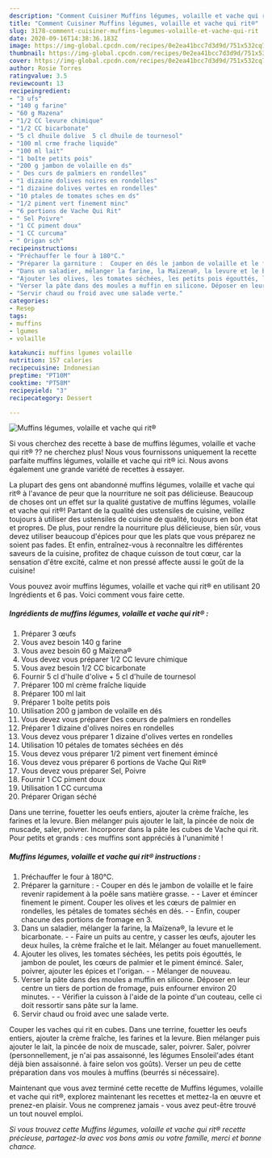 ```yaml
---
description: "Comment Cuisiner Muffins légumes, volaille et vache qui rit®"
title: "Comment Cuisiner Muffins légumes, volaille et vache qui rit®"
slug: 3178-comment-cuisiner-muffins-legumes-volaille-et-vache-qui-rit
date: 2020-09-16T14:38:36.183Z
image: https://img-global.cpcdn.com/recipes/0e2ea41bcc7d3d9d/751x532cq70/muffins-legumes-volaille-et-vache-qui-rit-photo-principale-de-la-recette.jpg
thumbnail: https://img-global.cpcdn.com/recipes/0e2ea41bcc7d3d9d/751x532cq70/muffins-legumes-volaille-et-vache-qui-rit-photo-principale-de-la-recette.jpg
cover: https://img-global.cpcdn.com/recipes/0e2ea41bcc7d3d9d/751x532cq70/muffins-legumes-volaille-et-vache-qui-rit-photo-principale-de-la-recette.jpg
author: Rosie Torres
ratingvalue: 3.5
reviewcount: 13
recipeingredient:
- "3 ufs"
- "140 g farine"
- "60 g Mazena"
- "1/2 CC levure chimique"
- "1/2 CC bicarbonate"
- "5 cl dhuile dolive  5 cl dhuile de tournesol"
- "100 ml crme frache liquide"
- "100 ml lait"
- "1 boîte petits pois"
- "200 g jambon de volaille en ds"
- " Des curs de palmiers en rondelles"
- "1 dizaine dolives noires en rondelles"
- "1 dizaine dolives vertes en rondelles"
- "10 ptales de tomates sches en ds"
- "1/2 piment vert finement minc"
- "6 portions de Vache Qui Rit"
- " Sel Poivre"
- "1 CC piment doux"
- "1 CC curcuma"
- " Origan sch"
recipeinstructions:
- "Préchauffer le four à 180°C."
- "Préparer la garniture :  Couper en dés le jambon de volaille et le faire revenir rapidement à la poêle sans matière grasse.  Laver et émincer finement le piment. Couper les olives et les cœurs de palmier en rondelles, les pétales de tomates séchés en dés.  Enfin, couper chacune des portions de fromage en 3."
- "Dans un saladier, mélanger la farine, la Maïzena®, la levure et le bicarbonate.  Faire un puits au centre, y casser les œufs, ajouter les deux huiles, la crème fraîche et le lait. Mélanger au fouet manuellement."
- "Ajouter les olives, les tomates séchées, les petits pois égouttés, le jambon de poulet, les cœurs de palmier et le piment émincé. Saler, poivrer, ajouter les épices et l&#39;origan.  Mélanger de nouveau."
- "Verser la pâte dans des moules a muffin en silicone. Déposer en leur centre un tiers de portion de fromage, puis enfourner environ 20 minutes.  Vérifier la cuisson à l&#39;aide de la pointe d&#39;un couteau, celle ci doit ressortir sans pâte sur la lame."
- "Servir chaud ou froid avec une salade verte."
categories:
- Resep
tags:
- muffins
- lgumes
- volaille

katakunci: muffins lgumes volaille 
nutrition: 157 calories
recipecuisine: Indonesian
preptime: "PT10M"
cooktime: "PT58M"
recipeyield: "3"
recipecategory: Dessert

---
```



![Muffins légumes, volaille et vache qui rit®](https://img-global.cpcdn.com/recipes/0e2ea41bcc7d3d9d/751x532cq70/muffins-legumes-volaille-et-vache-qui-rit-photo-principale-de-la-recette.jpg)

Si vous cherchez des recette à base de muffins légumes, volaille et vache qui rit® ?? ne cherchez plus! Nous vous fournissons uniquement la recette parfaite muffins légumes, volaille et vache qui rit® ici. Nous avons également une grande variété de recettes à essayer.

La plupart des gens ont abandonné muffins légumes, volaille et vache qui rit® à l'avance de peur que la nourriture ne soit pas délicieuse. Beaucoup de choses ont un effet sur la qualité gustative de muffins légumes, volaille et vache qui rit®! Partant de la qualité des ustensiles de cuisine, veillez toujours à utiliser des ustensiles de cuisine de qualité, toujours en bon état et propres. De plus, pour rendre la nourriture plus délicieuse, bien sûr, vous devez utiliser beaucoup d'épices pour que les plats que vous préparez ne soient pas fades. Et enfin, entraînez-vous à reconnaître les différentes saveurs de la cuisine, profitez de chaque cuisson de tout cœur, car la sensation d'être excité, calme et non pressé affecte aussi le goût de la cuisine!

<!--inarticleads1-->

Vous pouvez avoir muffins légumes, volaille et vache qui rit® en utilisant 20 Ingrédients et 6 pas. Voici comment vous faire cette.

##### Ingrédients de muffins légumes, volaille et vache qui rit® :

1. Préparer 3 œufs
1. Vous avez besoin 140 g farine
1. Vous avez besoin 60 g Maïzena®
1. Vous devez vous préparer 1/2 CC levure chimique
1. Vous avez besoin 1/2 CC bicarbonate
1. Fournir 5 cl d&#39;huile d&#39;olive + 5 cl d&#39;huile de tournesol
1. Préparer 100 ml crème fraîche liquide
1. Préparer 100 ml lait
1. Préparer 1 boîte petits pois
1. Utilisation 200 g jambon de volaille en dés
1. Vous devez vous préparer  Des cœurs de palmiers en rondelles
1. Préparer 1 dizaine d&#39;olives noires en rondelles
1. Vous devez vous préparer 1 dizaine d&#39;olives vertes en rondelles
1. Utilisation 10 pétales de tomates séchées en dés
1. Vous devez vous préparer 1/2 piment vert finement émincé
1. Vous devez vous préparer 6 portions de Vache Qui Rit®
1. Vous devez vous préparer  Sel, Poivre
1. Fournir 1 CC piment doux
1. Utilisation 1 CC curcuma
1. Préparer  Origan séché


Dans une terrine, fouetter les oeufs entiers, ajouter la crème fraîche, les farines et la levure. Bien mélanger puis ajouter le lait, la pincée de noix de muscade, saler, poivrer. Incorporer dans la pâte les cubes de Vache qui rit. Pour petits et grands : ces muffins sont appréciés à l&#39;unanimité ! 

<!--inarticleads2-->

##### Muffins légumes, volaille et vache qui rit® instructions :

1. Préchauffer le four à 180°C.
1. Préparer la garniture :  - Couper en dés le jambon de volaille et le faire revenir rapidement à la poêle sans matière grasse. -  - Laver et émincer finement le piment. Couper les olives et les cœurs de palmier en rondelles, les pétales de tomates séchés en dés. -  - Enfin, couper chacune des portions de fromage en 3.
1. Dans un saladier, mélanger la farine, la Maïzena®, la levure et le bicarbonate. -  - Faire un puits au centre, y casser les œufs, ajouter les deux huiles, la crème fraîche et le lait. Mélanger au fouet manuellement.
1. Ajouter les olives, les tomates séchées, les petits pois égouttés, le jambon de poulet, les cœurs de palmier et le piment émincé. Saler, poivrer, ajouter les épices et l&#39;origan. -  - Mélanger de nouveau.
1. Verser la pâte dans des moules a muffin en silicone. Déposer en leur centre un tiers de portion de fromage, puis enfourner environ 20 minutes. -  - Vérifier la cuisson à l&#39;aide de la pointe d&#39;un couteau, celle ci doit ressortir sans pâte sur la lame.
1. Servir chaud ou froid avec une salade verte.


Couper les vaches qui rit en cubes. Dans une terrine, fouetter les oeufs entiers, ajouter la crème fraîche, les farines et la levure. Bien mélanger puis ajouter le lait, la pincée de noix de muscade, saler, poivrer. Saler, poivrer (personnellement, je n&#39;ai pas assaisonné, les légumes Ensoleil&#39;ades étant déjà bien assaisonné. à faire selon vos goûts). Verser un peu de cette préparation dans vos moules à muffins (beurrés si nécessaire). 

<!--inarticleads1-->

<p>
Maintenant que vous avez terminé cette recette de Muffins légumes, volaille et vache qui rit®, explorez maintenant les recettes et mettez-la en œuvre et prenez-en plaisir. Vous ne comprenez jamais - vous avez peut-être trouvé un tout nouvel emploi.
</p>

<p>
<i>Si vous trouvez cette Muffins légumes, volaille et vache qui rit® recette précieuse, partagez-la avec vos bons amis ou votre famille, merci et bonne chance.</i>
</p>
